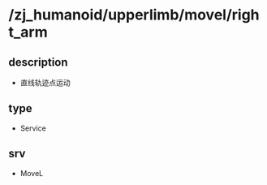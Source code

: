 # /zj_humanoid/upperlimb/movel/right_arm

## description
- 直线轨迹点运动

## type
- Service

## srv
- MoveL

